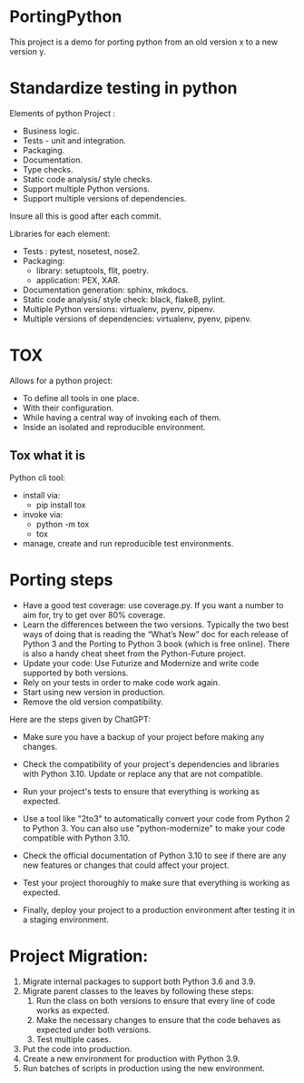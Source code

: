 # PortingPython
This project is a demo for porting python from an old version x to a new version y.

# Standardize testing in python

Elements of python Project :

- Business logic.
- Tests - unit and integration.
- Packaging.
- Documentation.
- Type checks.
- Static code analysis/ style checks.
- Support multiple Python versions.
- Support multiple versions of dependencies.

Insure all this is good after each commit.

Libraries for each element:

- Tests : pytest, nosetest, nose2.
- Packaging:
  - library: setuptools, flit, poetry.
  - application: PEX, XAR.
- Documentation generation: sphinx, mkdocs.
- Static code analysis/ style check: black, flake8, pylint. 
- Multiple Python versions: virtualenv, pyenv, pipenv.
- Multiple versions of dependencies: virtualenv, pyenv, pipenv.

# TOX

Allows for a python project:

- To define all tools in one place.
- With their configuration.
- While having a central way of invoking each of them.
- Inside an isolated and reproducible environment.

## Tox what it is

Python cli tool:

- install via:
  - pip install tox
- invoke via:
  - python -m tox
  - tox
- manage, create and run reproducible test environments.

# Porting steps

- Have a good test coverage: use coverage.py.
  If you want a number to aim for, try to get over 80% coverage.
- Learn the differences between the two versions.
  Typically the two best ways of doing that is reading the “What’s New” doc for each release of Python 3
  and the Porting to Python 3 book (which is free online).
  There is also a handy cheat sheet from the Python-Future project.
- Update your code:
  Use Futurize and Modernize and write code supported by both versions.
- Rely on your tests in order to make code work again.
- Start using new version in production.
- Remove the old version compatibility.

Here are the steps given by ChatGPT:

- Make sure you have a backup of your project before making any changes.

- Check the compatibility of your project's dependencies and libraries with Python 3.10. Update or replace any that are not compatible.

- Run your project's tests to ensure that everything is working as expected.

- Use a tool like "2to3" to automatically convert your code from Python 2 to Python 3. You can also use "python-modernize" to make your code compatible with Python 3.10.

- Check the official documentation of Python 3.10 to see if there are any new features or changes that could affect your project.

- Test your project thoroughly to make sure that everything is working as expected.

- Finally, deploy your project to a production environment after testing it in a staging environment.

# Project Migration:

1. Migrate internal packages to support both Python 3.6 and 3.9.
2. Migrate parent classes to the leaves by following these steps:
   1. Run the class on both versions to ensure that every line of code works as expected.
   2. Make the necessary changes to ensure that the code behaves as expected under both versions.
   3. Test multiple cases.
3. Put the code into production. 
4. Create a new environment for production with Python 3.9. 
5. Run batches of scripts in production using the new environment.

